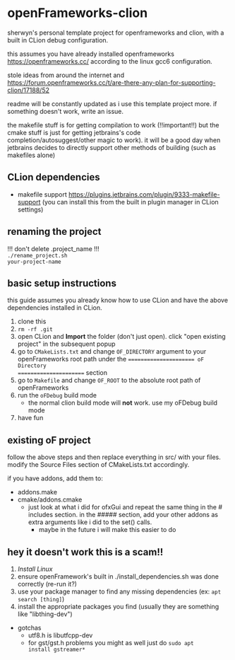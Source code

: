 # openFrameworks-clion
sherwyn's personal template project for openframeworks and clion, with a built in CLion debug configuration. 

this assumes you have already installed openframeworks https://openframeworks.cc/ according to the linux gcc6 configuration.

stole ideas from around the internet and https://forum.openframeworks.cc/t/are-there-any-plan-for-supporting-clion/17188/52

readme will be constantly updated as i use this template project more. if something doesn't work, write an issue.

the makefile stuff is for getting compilation to work (!!important!!) but the cmake stuff is just for getting jetbrains's code completion/autosuggest/other magic to work). it will be a good day when jetbrains decides to directly support other methods of building (such as makefiles alone)

## CLion dependencies
- makefile support https://plugins.jetbrains.com/plugin/9333-makefile-support (you can  install this from the built in plugin manager in CLion settings)

## renaming the project
!!! don't delete .project_name !!! <br/>
<code>./rename_project.sh your-project-name</code>

## basic setup instructions 
this guide assumes you already know how to use CLion and have the above dependencies installed in CLion.
1. clone this
2. <code>rm -rf .git</code>
3. open CLion and **Import** the folder (don't just open). click "open existing project" in the subsequent popup
4. go to <code>CMakeLists.txt</code> and change <code>OF_DIRECTORY</code> argument to your openFrameworks root path under the <code>===================== oF Directory =====================</code> section
5. go to <code>Makefile</code> and change <code>OF_ROOT</code> to the absolute root path of openFrameworks
5. run the <code>oFDebug</code> build mode
    - the normal clion build mode will **not** work. use my oFDebug build mode
6.  have fun

## existing oF project
follow the above steps and then replace everything in src/ with your files. modify the Source Files section of CMakeLists.txt accordingly. 

if you have addons, add them to:
  - addons.make
  - cmake/addons.cmake
    - just look at what i did for ofxGui and repeat the same thing in the # includes section. in the ##### section, add your other addons as extra arguments like i did to the set() calls.
      - maybe in the future i will make this easier to do

## hey it doesn't work this is a scam!!
1. *Install Linux*
2. ensure openFramework's built in ./install_dependencies.sh was done correctly (re-run it?)
3. use your package manager to find any missing dependencies (ex: <code>apt search [thing]</code>)
4. install the appropriate packages you find (usually they are something like "libthing-dev") 
  - gotchas 
    - utf8.h is libutfcpp-dev
    - for gst/gst.h problems you might as well just do <code>sudo apt install gstreamer*</code>
